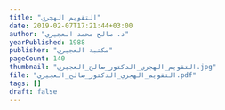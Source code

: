 ```yaml
---
title: "التقويم الهجري"
date: 2019-02-07T17:21:44+03:00
author: "د. صالح محمد العجيري"
yearPublished: 1988
publisher: "مكتبة العجيري"
pageCount: 140
thumbnail: "التقويم_الهجري_الدكتور_صالح_العجيري.jpg"
file: "التقويم_الهجري_الدكتور_صالح_العجيري.pdf"
tags: []
draft: false
---
```

